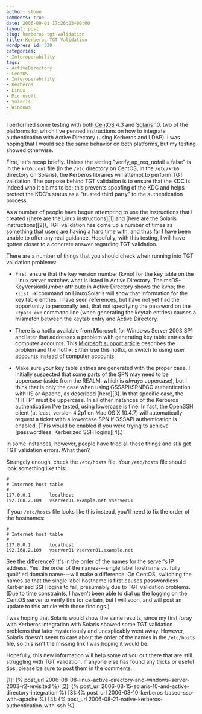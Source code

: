 ```yaml
---
author: slowe
comments: true
date: 2006-09-01 17:26:23+00:00
layout: post
slug: kerberos-tgt-validation
title: Kerberos TGT Validation
wordpress_id: 329
categories:
- Interoperability
tags:
- ActiveDirectory
- CentOS
- Interoperability
- Kerberos
- Linux
- Microsoft
- Solaris
- Windows
---
```


I performed some testing with both [CentOS](http://www.centos.org/) 4.3 and [Solaris](http://www.sun.com/software/solaris/) 10, two of the platforms for which I've penned instructions on how to integrate authentication with Active Directory (using Kerberos and LDAP). I was hoping that I would see the same behavior on both platforms, but my testing showed otherwise.

First, let's recap briefly. Unless the setting "verify_ap_req_nofail = false" is in the `krb5.conf` file (in the `/etc` directory on CentOS, in the `/etc/krb5` directory on Solaris), the Kerberos libraries will attempt to perform TGT validation. The purpose behind TGT validation is to ensure that the KDC is indeed who it claims to be; this prevents spoofing of the KDC and helps protect the KDC's status as a "trusted third party" to the authentication process.

As a number of people have begun attempting to use the instructions that I created ([here are the Linux instructions][1] and [here are the Solaris instructions][2]), TGT validation has come up a number of times as something that users are having a hard time with, and thus far I have been unable to offer any real guidance. Hopefully, with this testing, I will have gotten closer to a concrete answer regarding TGT validation.

There are a number of things that you should check when running into TGT validation problems:

* First, ensure that the key version number (kvno) for the key table on the Linux server matches what is listed in Active Directory. The msDS-KeyVersionNumber attribute in Active Directory shows the kvno; the `klist -k` command on Linux/Solaris will show that information for the key table entries. I have seen references, but have not yet had the opportunity to personally test, that not specifying the password on the `ktpass.exe` command line (when generating the keytab entries) causes a mismatch between the keytab entry and Active Directory.

* There is a hotfix available from Microsoft for Windows Server 2003 SP1 and later that addresses a problem with generating key table entries for computer accounts. This [Microsoft support article](http://support.microsoft.com/kb/919557/EN-US/) describes the problem and the hotfix. Either use this hotfix, or switch to using user accounts instead of computer accounts.

* Make sure your key table entries are generated with the proper case. I initially suspected that some parts of the SPN may need to be uppercase (aside from the REALM, which is _always_ uppercase), but I think that is only the case when using GSSAPI/SPNEGO authentication with IIS or Apache, as described [here][3]. In that specific case, the "HTTP" must be uppercase. In all other instances of the Kerberos authentication I've tested, using lowercase is fine. In fact, the OpenSSH client (at least, version 4.2p1 on Mac OS X 10.4.7) will automatically request a ticket with a lowercase SPN if GSSAPI authentication is enabled. (This would be enabled if you were trying to achieve [passwordless, Kerberized SSH logins][4].)

In some instances, however, people have tried all these things and _still_ get TGT validation errors. What then?

Strangely enough, check the `/etc/hosts` file.  Your `/etc/hosts` file should look something like this:

    #
    # Internet host table
    #
    127.0.0.1       localhost
    192.168.2.109   vserver01.example.net vserver01

If your `/etc/hosts` file looks like this instead, you'll need to fix the order of the hostnames:

    #
    # Internet host table
    #
    127.0.0.1       localhost
    192.168.2.109   vserver01 vserver01.example.net

See the difference? It's in the order of the names for the server's IP address. Yes, the order of the names---single label hostname vs. fully qualified domain name---will make a difference. On CentOS, switching the names so that the single label hostname is first causes passwordless Kerberized SSH logins to fail, presumably due to TGT validation problems. (Due to time constraints, I haven't been able to dial up the logging on the CentOS server to verify this for certain, but I will soon, and will post an update to this article with those findings.)

I was hoping that Solaris would show the same results, since my first foray with Kerberos integration with Solaris showed some TGT validation problems that later mysteriously and unexplicably went away. However, Solaris doesn't seem to care about the order of the names in the `/etc/hosts` file, so this isn't the missing link I was hoping it would be.

Hopefully, this new information will help some of you out there that are still struggling with TGT validation. If anyone else has found any tricks or useful tips, please be sure to post them in the comments.

[1]: {% post_url 2006-08-08-linux-active-directory-and-windows-server-2003-r2-revisited %}
[2]: {% post_url 2006-08-15-solaris-10-and-active-directory-integration %}
[3]: {% post_url 2006-08-10-kerberos-based-sso-with-apache %}
[4]: {% post_url 2006-08-21-native-kerberos-authentication-with-ssh %}
